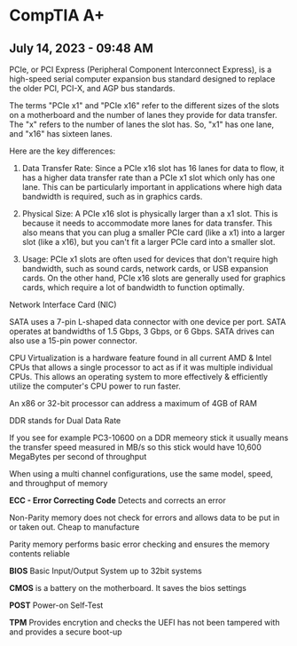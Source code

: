 # CompTIA A+
## July 14, 2023 - 09:48 AM
PCIe, or PCI Express (Peripheral Component Interconnect Express), is a high-speed serial computer expansion bus standard designed to replace the older PCI, PCI-X, and AGP bus standards.

The terms "PCIe x1" and "PCIe x16" refer to the different sizes of the slots on a motherboard and the number of lanes they provide for data transfer. The "x" refers to the number of lanes the slot has. So, "x1" has one lane, and "x16" has sixteen lanes.

Here are the key differences:

1. Data Transfer Rate: Since a PCIe x16 slot has 16 lanes for data to flow, it has a higher data transfer rate than a PCIe x1 slot which only has one lane. This can be particularly important in applications where high data bandwidth is required, such as in graphics cards.

2. Physical Size: A PCIe x16 slot is physically larger than a x1 slot. This is because it needs to accommodate more lanes for data transfer. This also means that you can plug a smaller PCIe card (like a x1) into a larger slot (like a x16), but you can't fit a larger PCIe card into a smaller slot.

3. Usage: PCIe x1 slots are often used for devices that don't require high bandwidth, such as sound cards, network cards, or USB expansion cards. On the other hand, PCIe x16 slots are generally used for graphics cards, which require a lot of bandwidth to function optimally.

Network Interface Card (NIC)

SATA uses a 7-pin L-shaped data connector with one device per port. SATA operates at bandwidths of 1.5 Gbps, 3 Gbps, or 6 Gbps. SATA drives can also use a 15-pin power connector. 

CPU Virtualization is a hardware feature found in all current AMD & Intel CPUs that allows a single processor to act as if it was multiple individual CPUs. This allows an operating system to more effectively & efficiently utilize the computer's CPU power to run faster.

An x86 or 32-bit processor can address a maximum of 4GB of RAM

DDR stands for Dual Data Rate

If you see for example PC3-10600 on a DDR memeory stick it usually means the transfer speed measured in MB/s so this stick would have 10,600 MegaBytes per second of throughput

When using a multi channel configurations, use the same model, speed, and throughput of memory

**ECC - Error Correcting Code**
Detects and corrects an error

Non-Parity memory does not check for errors and allows data to be put in or taken out. Cheap to manufacture

Parity memory performs basic error checking and ensures the memory contents reliable

**BIOS** Basic Input/Output System up to 32bit systems

**CMOS** is a battery on the motherboard. It saves the bios settings 

**POST** Power-on Self-Test

**TPM** Provides encrytion and checks the UEFI has not been tampered with and provides a secure boot-up

